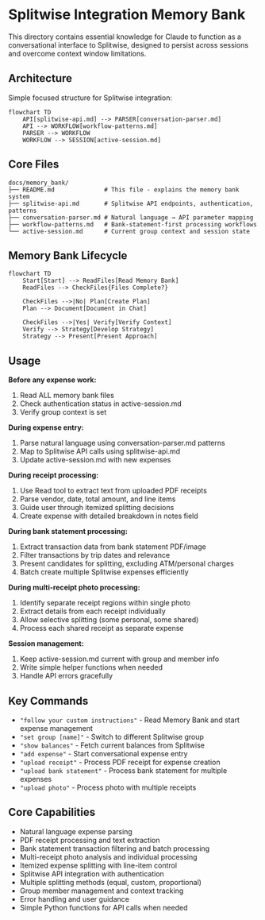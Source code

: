# Splitwise Integration Memory Bank

This directory contains essential knowledge for Claude to function as a conversational interface to Splitwise, designed to persist across sessions and overcome context window limitations.

## Architecture

Simple focused structure for Splitwise integration:

```mermaid
flowchart TD
    API[splitwise-api.md] --> PARSER[conversation-parser.md]
    API --> WORKFLOW[workflow-patterns.md]
    PARSER --> WORKFLOW
    WORKFLOW --> SESSION[active-session.md]
```

## Core Files

```
docs/memory_bank/
├── README.md              # This file - explains the memory bank system
├── splitwise-api.md       # Splitwise API endpoints, authentication, patterns
├── conversation-parser.md # Natural language → API parameter mapping
├── workflow-patterns.md   # Bank-statement-first processing workflows
└── active-session.md      # Current group context and session state
```

## Memory Bank Lifecycle

```mermaid
flowchart TD
    Start[Start] --> ReadFiles[Read Memory Bank]
    ReadFiles --> CheckFiles{Files Complete?}

    CheckFiles -->|No| Plan[Create Plan]
    Plan --> Document[Document in Chat]

    CheckFiles -->|Yes| Verify[Verify Context]
    Verify --> Strategy[Develop Strategy]
    Strategy --> Present[Present Approach]
```

## Usage

**Before any expense work:**
1. Read ALL memory bank files
2. Check authentication status in active-session.md
3. Verify group context is set

**During expense entry:**
1. Parse natural language using conversation-parser.md patterns
2. Map to Splitwise API calls using splitwise-api.md
3. Update active-session.md with new expenses

**During receipt processing:**
1. Use Read tool to extract text from uploaded PDF receipts
2. Parse vendor, date, total amount, and line items
3. Guide user through itemized splitting decisions
4. Create expense with detailed breakdown in notes field

**During bank statement processing:**
1. Extract transaction data from bank statement PDF/image
2. Filter transactions by trip dates and relevance
3. Present candidates for splitting, excluding ATM/personal charges
4. Batch create multiple Splitwise expenses efficiently

**During multi-receipt photo processing:**
1. Identify separate receipt regions within single photo
2. Extract details from each receipt individually
3. Allow selective splitting (some personal, some shared)
4. Process each shared receipt as separate expense

**Session management:**
1. Keep active-session.md current with group and member info
2. Write simple helper functions when needed
3. Handle API errors gracefully

## Key Commands

- `"follow your custom instructions"` - Read Memory Bank and start expense management
- `"set group [name]"` - Switch to different Splitwise group
- `"show balances"` - Fetch current balances from Splitwise
- `"add expense"` - Start conversational expense entry
- `"upload receipt"` - Process PDF receipt for expense creation
- `"upload bank statement"` - Process bank statement for multiple expenses
- `"upload photo"` - Process photo with multiple receipts

## Core Capabilities

- Natural language expense parsing
- PDF receipt processing and text extraction
- Bank statement transaction filtering and batch processing
- Multi-receipt photo analysis and individual processing
- Itemized expense splitting with line-item control
- Splitwise API integration with authentication
- Multiple splitting methods (equal, custom, proportional)
- Group member management and context tracking
- Error handling and user guidance
- Simple Python functions for API calls when needed